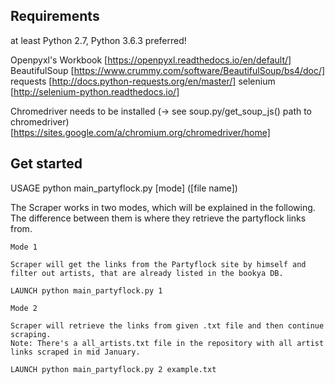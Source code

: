 ## Requirements
at least Python 2.7, Python 3.6.3 preferred!

Openpyxl's Workbook [https://openpyxl.readthedocs.io/en/default/]
BeautifulSoup [https://www.crummy.com/software/BeautifulSoup/bs4/doc/]
requests [http://docs.python-requests.org/en/master/]
selenium [http://selenium-python.readthedocs.io/]

Chromedriver  needs to be installed (-> see soup.py/get_soup_js() path to chromedriver) [https://sites.google.com/a/chromium.org/chromedriver/home]

## Get started
USAGE python main_partyflock.py [mode] ([file name])

The Scraper works in two modes, which will be explained in the following.
The difference between them is where they retrieve the partyflock links from. 

    Mode 1

    Scraper will get the links from the Partyflock site by himself and filter out artists, that are already listed in the bookya DB. 

    LAUNCH python main_partyflock.py 1

    Mode 2

    Scraper will retrieve the links from given .txt file and then continue scraping.
    Note: There's a all_artists.txt file in the repository with all artist links scraped in mid January. 

    LAUNCH python main_partyflock.py 2 example.txt